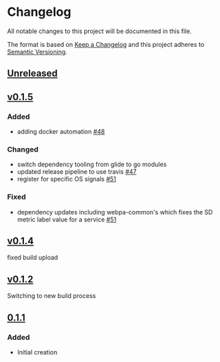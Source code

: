 # Changelog
All notable changes to this project will be documented in this file.

The format is based on [Keep a Changelog](http://keepachangelog.com/en/1.0.0/)
and this project adheres to [Semantic Versioning](http://semver.org/spec/v2.0.0.html).

## [Unreleased]

## [v0.1.5]
### Added
- adding docker automation [#48](https://github.com/xmidt-org/petasos/pull/48)

### Changed
- switch dependency tooling from glide to go modules
- updated release pipeline to use travis [#47](https://github.com/xmidt-org/petasos/pull/47)
- register for specific OS signals [#51](https://github.com/xmidt-org/petasos/pull/51)

### Fixed
- dependency updates including webpa-common's which fixes the SD metric label value for a service [#51](https://github.com/xmidt-org/petasos/pull/51)

## [v0.1.4]
fixed build upload

## [v0.1.2]
Switching to new build process

## [0.1.1]
### Added
- Initial creation

[Unreleased]: https://github.com/Comcast/petasos/compare/v0.1.5...HEAD
[v0.1.5]: https://github.com/Comcast/petasos/compare/v0.1.4...v0.1.5
[v0.1.4]: https://github.com/Comcast/petasos/compare/v0.1.2...v0.1.4
[v0.1.2]: https://github.com/Comcast/petasos/compare/0.1.1...v0.1.2
[0.1.1]: https://github.com/Comcast/petasos/compare/0.0.0...0.1.1
